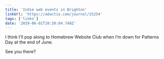 ```yaml
---
title: 'Indie web events in Brighton'
linkUrl: 'https://adactio.com/journal/15254'
tags: ['links'] 
date: '2019-06-01T10:30:04.740Z'
---
```

I think I’ll pop along to Homebrew Website Club when I’m down for Patterns Day at the end of June.

See you there?  